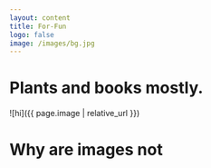 ```yaml
---
layout: content
title: For-Fun
logo: false
image: /images/bg.jpg
---
```


<h1>Plants and books mostly.</h1>
![hi]({{ page.image | relative_url }})
<h1>Why are images not</h1>




